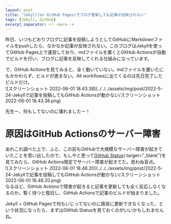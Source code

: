 ```yaml
---
layout: post
title: "Jekyll(on GitHub Pages)でブログ更新しても記事が反映されない"
tags: [Jekyll, GitHub]
excerpt_separator: <!--more-->
---
```


昨日、いつもどおりブログに記事を投稿しようとしてGitHubにMarkdownファイルをpushしたら、なかなか記事が反映されない。このブログはJekyllを使ってGitHub Pages上で運営しており、mdファイルを置くとGitHub Actionsが自動でビルドを行い、ブログに記事を反映してくれる仕組みになっています。  

で、GitHub Actionsを見てみると、全く動いていない。mdファイルを置いたにもかかわらず、ビルドが進まない。All workflowsに出てくるのは先日完了したビルドだけ。  
![スクリーンショット 2022-06-01 18.43.38](../../../assets/img/post/2022-5-24-Jekyllで記事を投稿してもGitHub Actionsが動かない/スクリーンショット 2022-06-01 18.43.38.png)  <!--more-->  

先生ー、何もしてないのに壊れましたー！

# 原因はGitHub Actionsのサーバー障害

あれこれ調べた上で、ふと、この前もGitHubで大規模なサーバー障害が起きていたことを思い出したので、もしやと思って[GitHub Status](https://www.githubstatus.com){:target="_blank"}を見てみたら、GitHub Actions限定でサーバー障害が起きてた。思わぬ盲点。  
![スクリーンショット 2022-06-01 18.48.20](../../../assets/img/post/2022-5-24-Jekyllで記事を投稿してもGitHub Actionsが動かない/スクリーンショット 2022-06-01 18.48.20.png)  
なるほど、GitHub Actionsで障害が起きると記事を更新しても全く反応しなくなるのか。暫く待つと復旧し、GitHub Actionsで記事のビルドが始まりました。  

Jekyll + GitHub Pagesで何もいじってないのに唐突に更新できなくなった、という状況になったら、まずはGitHub Statusを見ておくのがいいかもしれませんね。

